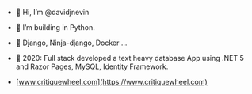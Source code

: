 - 👋 Hi, I’m @davidjnevin
- 👀 I’m building in Python.
- 📖 Django, Ninja-django, Docker ...   

- 🧩 2020: Full stack developed a text heavy database App using .NET 5 and Razor Pages, MySQL, Identity Framework.
-  [www.critiquewheel.com](https://www.critiquewheel.com)

<!---
davidjnevin/davidjnevin is a ✨ special ✨ repository because its `README.md` (this file) appears on your GitHub profile.
You can click the Preview link to take a look at your changes.
--->
